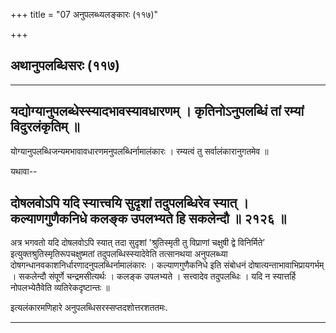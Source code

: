 +++
title = "07 अनुपलब्ध्यलङ्कारः (११७)"

+++


## अथानुपलब्धिसरः (११७)

------------------------------------------------------------------------

## यद्योग्यानुपलब्धेस्स्यादभावस्यावधारणम् । कृतिनोऽनुपलब्धिं तां रम्यां विदुरलंकृतिम् ॥

योग्यानुपलब्धिजन्यमभावावधारणमनुपलब्धिर्नामालंकारः । रम्यत्वं तु
सर्वालंकारानुगतमेव ॥

यथावा--



## दोषलवोऽपि यदि स्यात्त्वयि सुदृशां तदुपलब्धिरेव स्यात् । कल्याणगुणैकनिधे कलङ्क उपलभ्यते हि सकलेन्दौ ॥ २१२६ ॥

अत्र भगवतो यदि दोषलवोऽपि स्यात् तदा सुदृशां 'श्रुतिस्मृती तु विप्राणां
चक्षुषी द्वे विनिर्मिते’ इत्युक्तश्रुतिस्मृतिरूपचक्षुष्मतां
तदुपलब्धिस्स्यादेवेति तत्सानथया अनुपलब्ध्या
दोषगन्धानवकाशनिर्धारणादनुपलब्धिर्नामालंकारः । कल्याणगुणैकनिधे इति
संबोधनं दोषात्यन्ताभावाभिप्रायगर्भम् । सकलेन्दौ संपूर्णे
चन्द्रमसीत्यर्थः । कलङ्क उपलभ्यते । सत्त्वादेव तदुपलब्धिः । यदि न
स्यात्तर्हि नोपलभ्येतैवेति व्यतिरेकदृष्टान्तः ॥

इत्यलंकारमणिहारे अनुपलब्धिसरस्सप्तदशोत्तरशततमः.

------------------------------------------------------------------------

